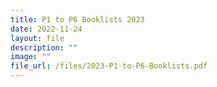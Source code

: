 ```yaml
---
title: P1 to P6 Booklists 2023
date: 2022-11-24
layout: file
description: ""
image: ""
file_url: /files/2023-P1-to-P6-Booklists.pdf
---
```

